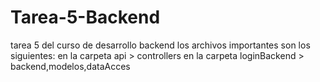 # Tarea-5-Backend
tarea 5 del curso de desarrollo backend
los archivos importantes son los siguientes:
en la carpeta api > controllers
en la carpeta loginBackend > backend,modelos,dataAcces
